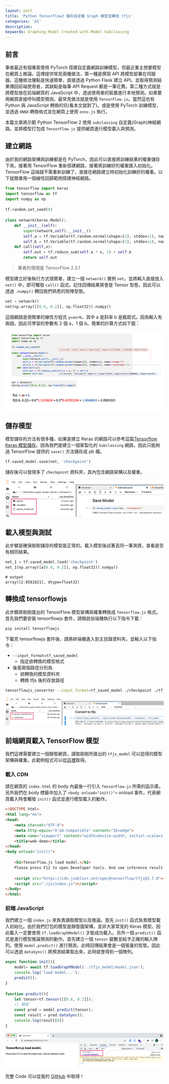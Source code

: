 ```yaml
---
layout: post
title: 'Python TensorFlow2 儲存自定義 Graph 模型並轉成 tfjs'
categories: 'AI'
description:
keywords: Graphing Model Created with Model Subclassing
---
```


## 前言
筆者最近有個專案使用 PyTorch 搭建自定義網路訓練模型，但最近業主想要模型在網頁上推論。這裡提供常見兩種做法，第一種是撰寫 API 將模型部署在伺服器。這種做法優點是快速簡單，直接透過 Python Flask 建立 API。並取得預測結果傳回前端使用者，其缺點是每筆 API Request 都是一筆花費。第二種方式就是將模型放在前端網頁的 JavaScript 中，透過使用者的裝置進行本地預測。如果要用網頁直接呼叫模型預測，最常見做法就是使用 `TensorFlow.js`。當然這也有 Python 與 JavaScript 轉換的坑(看本文就對了)。或是使用 PyTorch 訓練模型，並透過 `ONNX` 轉換格式並在網頁上使用 `onnx.js` 執行。

本篇文章將示範 Python TensorFlow 2 使用 `subclassing` 自定義(Graph)神經網路。並將模型打包成 `TensorFlow.js` 提供網頁進行模型載入與預測。

## 建立網路
由於我的網路架構與訓練都是在 PyTorch，因此可以直接將訓練結果的權重儲存下來。接著用 TensorFlow 重新搭建網路，接著將訓練好的權重匯入初始化。TensorFlow 這端就不需重新訓練了，直接在網路建立時初始化訓練好的權重。以下就簡單用一個線性回歸範例搭建神經網路。

```py
from tensorflow import keras
import tensorflow as tf
import numpy as np

tf.random.set_seed(0)

class network(keras.Model):
    def __init__(self):
        super(network,self).__init__()
        self.a = tf.Variable(tf.random.normal(shape=[2], stddev=1), name='slope')
        self.b = tf.Variable(tf.random.normal(shape=[1], stddev=1), name='intercept')
    def call(self,x):   
        self.out = tf.reduce_sum(self.a * x, 1) + self.b
        return self.out
```

> 筆者的環境是 TensorFlow 2.3.1

模型建立好後執行方式很簡單，建立一個 `network()` 實例 `net`。並將輸入直接放入 `net()` 中，即可觸發 `call()` 函式。記住回傳結果將會是 Tensor 型態，因此可以透過 `.numpy()` 轉回我們熟悉的矩陣型態。

```py
net = network()
net(np.array([[0.6, 0.2]], np.float32)).numpy()
```

這個網路是很簡單的線性方程式 `y=ax+b`，其中 a 是斜率 b 是截距式。因為輸入有兩個，因此可學習的參數有 2 個 a，1 個 b。簡單的計算方式如下圖：

![](/images/posts/AI/2021/img1100607-1.png)

## 儲存模型
模型儲存的方法有很多種，如果是建立 Keras 的網路可以參考這篇[Tensorflow Keras 模型儲存](https://andy6804tw.github.io/2021/03/29/tensorflow-save-model/)。因為我們是建立一個客製化的 `Subclassing` 網路，因此只能夠過 TensorFlow 提供的 `save()` 方法儲存成 pb 檔。

```py
tf.saved_model.save(net, 'checkpoint')
```

儲存後可以發現多了 `checkpoint` 資料夾，其內包含網路架構以及權重。

![](/images/posts/AI/2021/img1100607-2.png)

## 載入模型與測試
此步驟是確保剛剛儲存的模型是正常的。載入模型後試著丟同一筆測資，查看是否有相同結果。

```py
net_1 = tf.saved_model.load('checkpoint')
net_1(np.array([a[0.6, 0.2]], np.float32)).numpy()
```

```
# output
array([2.0581021], dtype=float32)
```

## 轉換成 tensorflowjs
此步驟將剛剛匯出的 TensorFlow 模型架構與權重轉換成 `Tensorflow.js` 格式。首先我們要安裝 tensorflowjs 套件，請開啟翁端機執行以下指令下載：

```bash
pip install tensorflowjs
```

下載完 tensorflowjs 套件後，請將終端機進入到主目錄資料夾。並輸入以下指令：

- `--input_format=tf_saved_model`
    - 指定欲轉換的模型格式
- 後面兩個路徑分別為
    - 欲轉換的模型資料夾
    - 轉換 tfjs 後的存放路徑

```bash
tensorflowjs_converter --input_format=tf_saved_model ./checkpoint ./tfjs_model
```

![](/images/posts/AI/2021/img1100607-3.png)

## 前端網頁載入 TensorFlow 模型
我們這裡需要建立一個靜態網頁，讀取剛剛所匯出的 `tfjs_model` 可以認得的模型架構與權重。此範例程式可以從[這裡](https://github.com/1010code/tefnorflow-graph-model-tutorial/tree/main/web-demo)取得。

### 載入 CDN
請在網頁的 `index.html` 的 body 內最後一行引入 `TensorFlow.js` 所需的函示庫。另外我們在 body 標籤中加入了 `<body onload="init()">`  onload 事件，代表網頁載入時會觸發 `init()` 函式並進行模型載入的動作。

```html
<!DOCTYPE html>
<html lang="en">
<head>
    <meta charset="UTF-8">
    <meta http-equiv="X-UA-Compatible" content="IE=edge">
    <meta name="viewport" content="width=device-width, initial-scale=1.0">
    <title>web-demo</title>
</head>
<body onload="init()">
    
    <h2>Tensorflow.js load model.</h2>
    Please press F12 to open Developer tools. And see inference result.

    <script src="https://cdn.jsdelivr.net/npm/@tensorflow/tfjs@3.7.0"></script>
    <script src="./js/index.js"></script>
</body>
</html>
```

### 前端 JavaScript
我們建立一個 `index.js` 來負責讀取模型以及推論。首先 `init()` 函式負責模型載入初始化。由於我們打包的模型是靜態圖架構，並非大家常見的 Keras 模型。因此載入一定要使用 `tf.loadGraphModel()` 才能成功載入。另外一個 `predict()` 函式是進行模型推論預測的動作。首先建立一個 `tensor` 變數並給予正確的輸入陣列。使用 `model.predict()` 進行預測，此時回傳結果會是一個張量的型態。因此可以透過 `dataSync()` 將預測結果取出來，此時就會得到一個陣列。

```js
async function init(){
    model= await tf.loadGraphModel('./tfjs_model/model.json');
    console.log('load model...');
    predict();
}

function predict(){
    let tensor=tf.tensor([[0.6, 0.2]]);
    // 預測 
    const pred = model.predict(tensor);
    const result = pred.dataSync();
    console.log(result[0])
}
```

![](/images/posts/AI/2021/img1100607-4.png)

完整 Code 可以從我的 [GitHub](https://github.com/1010code/tefnorflow-graph-model-tutorial) 中取得！